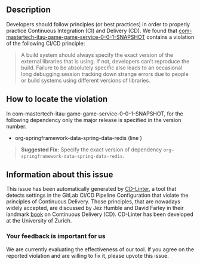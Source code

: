 
## Description
Developers should follow principles (or best practices) in order to properly practice Continuous Integration (CI) and Delivery (CD).
We found that [com-mastertech-itau-game-game-service-0-0-1-SNAPSHOT](https://gitlab.com/michelsantos10/game-service/blob/master/.gitlab-ci.yml) contains a violation of the following CI/CD principle:

> A build system should always specify the exact version of the external libraries that is using.
If not, developers can’t reproduce the build. Failure to be absolutely specific also leads to an occasional long debugging session tracking down strange errors due to people or build systems using different versions of libraries.

## How to locate the violation

In com-mastertech-itau-game-game-service-0-0-1-SNAPSHOT, for the following dependency only the major release is specified in the version number.

* org-springframework-data-spring-data-redis (line )

> **Suggested Fix:** Specify the exact version of dependency `org-springframework-data-spring-data-redis`.

## Information about this issue

This issue has been automatically generated by [CD-Linter](https://gitlab.com/Jancso/configuration-analytics), a tool that detects settings in the GitLab CI/CD Pipeline Configuration that violate the principles of Continuous Delivery. Those principles, that are nowadays widely accepted, are discussed by Jez Humble and David Farley in their landmark [book](https://www.oreilly.com/library/view/continuous-delivery-reliable/9780321670250/) on Continuous Delivery (CD). CD-Linter has been developed at the University of Zurich.

### Your feedback is important for us
We are currently evaluating the effectiveness of our tool. If you agree on the reported violation and are willing to fix it, please upvote this issue.